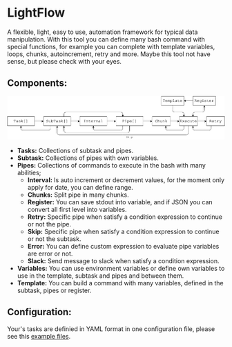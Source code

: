 # LightFlow

A flexible, light, easy to use, automation framework for typical data manipulation. With this tool you can define many bash command with special functions, for example you can complete with template variables, loops, chunks, autoincrement, retry and more. Maybe this tool not have sense, but please check with your eyes.

## Components:

![Flow](https://raw.githubusercontent.com/debeando/lightflow/master/assets/flow.png)

- **Tasks:** Collections of subtask and pipes.
- **Subtask:** Collections of pipes with own variables.
- **Pipes:** Collections of commands to execute in the bash with many abilities;
	- **Interval:** Is auto increment or decrement values, for the moment only apply for date, you can define range.
	- **Chunks:** Split pipe in many chunks.
	- **Register:** You can save stdout into variable, and if JSON you can convert all first level into variables.
	- **Retry:** Specific pipe when satisfy a condition expression to continue or not the pipe.
  - **Skip:** Specific pipe when satisfy a condition expression to continue or not the subtask.
  - **Error:** You can define custom expression to evaluate pipe variables are error or not.
  - **Slack:** Send message to slack when satisfy a condition expression.
- **Variables:** You can use environment variables or define own variables to use in the template, subtask and pipes and between them.
- **Template:** You can build a command with many variables, defined in the subtask, pipes or register.

## Configuration:

Your's tasks are definied in YAML format in one configuration file, please see this [example files](https://github.com/debeando/lightflow/tree/master/tests/flow).

